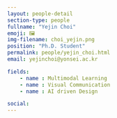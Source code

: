 ```yaml
---
layout: people-detail
section-type: people
fullname: "Yejin Choi"
emoji: 🖼️
img-filename: choi_yejin.png
position: "Ph.D. Student"
permalink: people/yejin_choi.html
email: yejinchoi@yonsei.ac.kr

fields:
    - name : Multimodal Learning
    - name : Visual Communication
    - name : AI driven Design

social:
---
```

